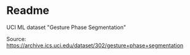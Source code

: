 # Readme

UCI ML dataset "Gesture Phase Segmentation"

Source: https://archive.ics.uci.edu/dataset/302/gesture+phase+segmentation
